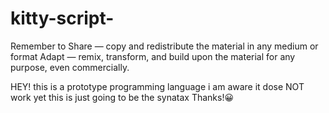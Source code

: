 # kitty-script-
Remember to 
Share — copy and redistribute the material in any medium or format
Adapt — remix, transform, and build upon the material
for any purpose, even commercially.

HEY! this is a prototype programming language i am aware it dose NOT work yet this is just going to be the synatax Thanks!😀

